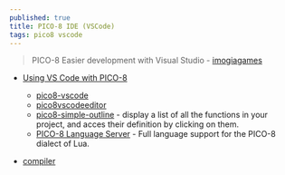 ```yaml
---
published: true
title: PICO-8 IDE (VSCode)
tags: pico8 vscode
---
```

> PICO-8 Easier development with Visual Studio - [imogiagames](https://imogiagames.itch.io/anila/devlog/367600/pico-8-easier-development-with-visual-studio)

- [Using VS Code with PICO-8](https://erika.florist/wiki/computers/vscodepico8/) 
    - [pico8-vscode](https://marketplace.visualstudio.com/items?itemName=johob.pico8-vscode)
    - [pico8vscodeeditor](https://marketplace.visualstudio.com/items?itemName=Grumpydev.pico8vscodeeditor)
    - [pico8-simple-outline](https://marketplace.visualstudio.com/items?itemName=unremarkable.pico8-simple-outline) - display a list of all the functions in your project, and acces their definition by clicking on them.
    - [PICO-8 Language Server](https://github.com/japhib/pico8-ls#pico-8-language-server) - Full language support for the PICO-8 dialect of Lua.

    
- [compiler](https://github.com/amirave/pico-compiler)
    
